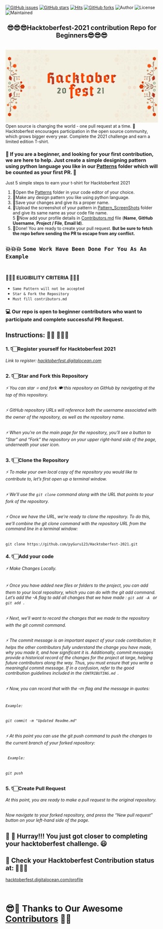 [![GitHub issues](https://img.shields.io/github/issues/pyGuru123/Hacktoberfest-2021?logo=github)](https://github.com/pyGuru123/Hacktoberfest-2021/issues)
[![GitHub stars](https://img.shields.io/github/stars/pyGuru123/Hacktoberfest-2021?style=social)](https://github.com/pyGuru123/Hacktoberfest-2021/stargazers)
[![Hits](https://hits.seeyoufarm.com/api/count/incr/badge.svg?url=https%3A%2F%2Fgithub.com%2Fpyguru123%2FHacktoberfest-2021&count_bg=%23DD8524&title_bg=%23555555&icon=github.svg&icon_color=%23E7E7E7&title=visitors&edge_flat=false)](https://github.com/aritraroy24/HACKTOBERFEST2021_PATTERN) 
[![GitHub forks](https://img.shields.io/github/forks/pyGuru123/Hacktoberfest-2021?style=social&logo=git)](https://github.com/pyGuru123/Hacktoberfest-2021/network/)
![Author](https://img.shields.io/badge/Owner-pyguru123-blue)
![License](https://img.shields.io/badge/License-MIT-brightgreen)
![Maintained](https://img.shields.io/maintenance/yes/2021) </br>

<h2 align="center">
  😎😎😎Hacktoberfest-2021 contribution Repo for Beginners😎😎😎
</h2>
</br>

 <img src="./src/HacktoberFest2021.png" />
 Open source is changing the world - one pull request at a time.
🚀 Hacktoberfest encourages participation in the open source community, which grows bigger every year. Complete the 2021 challenge and earn a limited edition T-shirt.
</br>



### 🎯 If you are a beginner, and looking for your first contribution, we are here to help. Just create a simple designing pattern using python language you like in our [Patterns](https://github.com/pyGuru123/Hacktoberfest-2021/tree/main/Patterns) folder which will be counted as your first PR. 🎯 </br>

 Just 5 simple steps to earn your t-shirt for Hacktoberfest 2021
 
1. 🎯Open the [Patterns](https://github.com/pyGuru123/Hacktoberfest-2021/tree/main/Patterns) folder in your code editor of your choice. </br>
2. 🎯Make any design pattern you like using python language. </br>
3. 🎯Save your changes and give its a proper name.</br>
4. 🎯Upload the screenshot of your pattern in [Pattern_ScreenShots](https://github.com/pyGuru123/Hacktoberfest-2021/tree/main/Patterns/Pattern_ScreenShots) folder and give its same name as your code file name.</br>
5 🎯Now add your profile details in [Contributors.md](https://github.com/pyGuru123/Hacktoberfest-2021/blob/main/Contributors.md) file (**Name**, **GitHub Username**, **Project / File**, **Email Id**).</br>
7. 🎯Done! You are ready to create your pull request. **But be sure to fetch the repo before sending the PR to escape from any conflict.**</br>

💥💥💥 ```Some Work Have Been Done For You As An Example``` </br></br>
--------

<p align="center"><h3>🛑🛑🛑 ELIGIBILITY CRITERIA 🛑🛑🛑</h3></p>
 
*	```Same Pattern will not be accepted```
*	```Star & Fork the Repository```</br>
*	```Must fill contributors.md```</br>


### 💻 Our repo is open to beginner contributors who want to participate and complete successful PR Request. 

## Instructions: 🙅🏼 🙅🏼‍♂️
### 1. 👇🏻Register yourself for Hacktoberfest 2021
###### Link to register: [hacktoberfest.digitalocean.com](https://hacktoberfest.digitalocean.com/)


### 2. 👇🏻Star and Fork this Repository
###### ⚡  You can star ⭐ and fork 🍽️ this repository on GitHub by navigating at the top of this repository.
###### ⚡  GitHub repository URLs will reference both the username associated with the owner of the repository, as well as the repository name.
###### ⚡  When you’re on the main page for the repository, you’ll see a button to "Star" and “Fork” the repository on your upper right-hand side of the page, underneath your user icon.


### 3. 👇🏻Clone the Repository
###### ⚡  To make your own local copy of the repository you would like to contribute to, let’s first open up a terminal window.
###### ⚡  We’ll use the `git clone`  command along with the URL that points to your fork of the repository.
###### ⚡  Once we have the URL, we’re ready to clone the repository. To do this, we’ll combine the git clone command with the repository URL from the command line in a terminal window:
`git clone https://github.com/pyGuru123/Hacktoberfest-2021.git`


### 4. 👇🏻Add your code
####
###### ⚡  Make Changes Locally. 
###### ⚡  Once you have added new files or folders to the project, you can add them to your local repository, which you can do with the git add command. Let’s add the -A flag to add all changes that we have made : `git add -A ` or ` git add . `
###### ⚡  Next, we’ll want to record the changes that we made to the repository with the git commit command.
###### ⚡  The commit message is an important aspect of your code contribution; It helps the other contributors fully understand the change you have made, why you made it, and how significant it is. Additionally, commit messages provide a historical record of the changes for the project at large, helping future contributors along the way. Thus, you must ensure that you write a meaningful commit message. If in a confusion, refer to the good contribution guidelines included in the `CONTRIBUTING.md `.
###### ⚡  Now, you can record that with the -m flag and the message in quotes:
###### *`Example:`*
###### ` git commit -m "Updated Readme.md" `
###### ⚡  At this point you can use the git push command to push the changes to the current branch of your forked repository:
###### *` Example:`*
###### ` git push `


### 5. 👇🏻Create Pull Request
###### At this point, you are ready to make a pull request to the original repository.
###### Now navigate to your forked repository, and press the “New pull request” button on your left-hand side of the page.
## 👑 👑 Hurray!!! You just got closer to completing your hacktoberfest challenge. 😃

## 🎩 Check your Hacktoberfest Contribution status at: 🙅🏼‍♂️
<a href="https://hacktoberfest.digitalocean.com/profile" target="blank">hacktoberfest.digitalocean.com/profile</a>

</br>

# 😎🙏 Thanks to Our Awesome [Contributors](https://github.com/pyGuru123/Hacktoberfest-2021/blob/main/Contributors.md) 🙏😎
